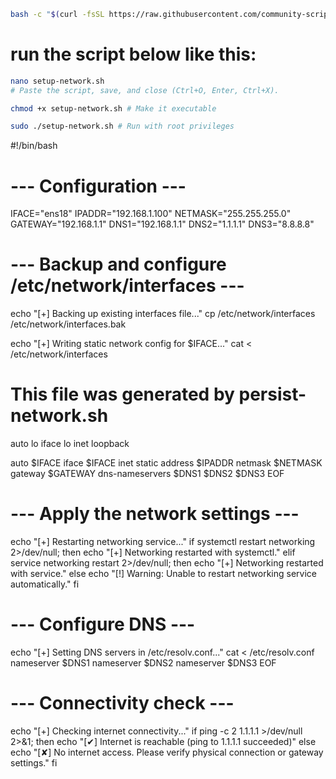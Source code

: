 ```bash
bash -c "$(curl -fsSL https://raw.githubusercontent.com/community-scripts/ProxmoxVE/main/vm/docker-vm.sh)"
```

# run the script below like this:

```bash
nano setup-network.sh
# Paste the script, save, and close (Ctrl+O, Enter, Ctrl+X).

chmod +x setup-network.sh # Make it executable

sudo ./setup-network.sh # Run with root privileges
```

#!/bin/bash

# --- Configuration ---
IFACE="ens18"
IPADDR="192.168.1.100"
NETMASK="255.255.255.0"
GATEWAY="192.168.1.1"
DNS1="192.168.1.1"
DNS2="1.1.1.1"
DNS3="8.8.8.8"

# --- Backup and configure /etc/network/interfaces ---
echo "[+] Backing up existing interfaces file..."
cp /etc/network/interfaces /etc/network/interfaces.bak

echo "[+] Writing static network config for $IFACE..."
cat <<EOF > /etc/network/interfaces
# This file was generated by persist-network.sh
auto lo
iface lo inet loopback

auto $IFACE
iface $IFACE inet static
    address $IPADDR
    netmask $NETMASK
    gateway $GATEWAY
    dns-nameservers $DNS1 $DNS2 $DNS3
EOF

# --- Apply the network settings ---
echo "[+] Restarting networking service..."
if systemctl restart networking 2>/dev/null; then
    echo "[+] Networking restarted with systemctl."
elif service networking restart 2>/dev/null; then
    echo "[+] Networking restarted with service."
else
    echo "[!] Warning: Unable to restart networking service automatically."
fi

# --- Configure DNS ---
echo "[+] Setting DNS servers in /etc/resolv.conf..."
cat <<EOF > /etc/resolv.conf
nameserver $DNS1
nameserver $DNS2
nameserver $DNS3
EOF

# --- Connectivity check ---
echo "[+] Checking internet connectivity..."
if ping -c 2 1.1.1.1 >/dev/null 2>&1; then
    echo "[✔] Internet is reachable (ping to 1.1.1.1 succeeded)"
else
    echo "[✘] No internet access. Please verify physical connection or gateway settings."
fi
